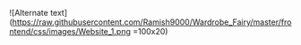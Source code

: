 ![Alternate text](https://raw.githubusercontent.com/Ramish9000/Wardrobe_Fairy/master/frontend/css/images/Website_1.png =100x20)
